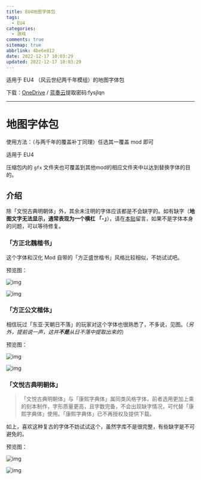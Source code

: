 ```yaml
---
title: EU4地图字体包
tags:
  - EU4
categories:
  - 游戏
comments: true
sitemap: true
abbrlink: 4be6e812
date: 2022-12-17 10:03:29
updated: 2022-12-17 10:03:29
---
```


适用于 EU4 （风云世纪两千年模组）的地图字体包

下载：[OneDrive](https://drive.iscccc.eu.org/zh-CN/%F0%9F%8E%AEGames%C2%B7%E6%B8%B8%E6%88%8F/EU4/%E5%9C%B0%E5%9B%BE%E5%AD%97%E4%BD%93%E5%8C%85/) / [蓝奏云](https://cycraft.lanzoue.com/b0btdmcjc
)提取密码:fysjlqn

<!--more-->

---

# 地图字体包

使用方法：（与两千年的覆盖补丁同理）任选其一覆盖 mod 即可

适用于 EU4

压缩包内的 ```gfx``` 文件夹也可覆盖到其他mod的相应文件夹中以达到替换字体的目的。

## 介绍

除「文悦古典明朝体」外，其余未注明的字体应该都是不会缺字的。如有缺字（**地图文字无法显示，通常表现为一个横杠 「-」**），请在[本贴](https://tieba.baidu.com/p/8187584482)留言，如果不是字体本身的问题，可以等待修复。

### 「方正北魏楷书」

这个字体和汉化 Mod 自带的「方正盛世楷书」风格比较相似，不妨试试吧。

预览图：

![img](https://s1.ax1x.com/2022/12/17/zH3BKf.png)

![img](https://s1.ax1x.com/2022/12/17/zH3UPA.png)

### 「方正公文楷体」

相信玩过「东亚·天朝日不落」的玩家对这个字体也很熟悉了，不多说，见图。（*另外，提前说一声，这并**不是**从日不落中提取出来的*）

预览图：

![img](https://s1.ax1x.com/2022/12/17/zH3d2t.png)

![img](https://s1.ax1x.com/2022/12/17/zH3wxP.png)

### 「文悦古典明朝体」

> 「文悦古典明朝体」与「康熙字典体」属同类风格字体，前者选用更加上乘的刻本制作，字形质量更高，且字数完备，不会出现缺字情况，可代替「康熙字典体」使用。「康熙字典体」已不再授权及提供下载。

如上，喜欢这种复古的字体不妨试试这个，虽然字库不是很完整，有些缺字是不可避免的。

预览图：

![img](https://s1.ax1x.com/2022/12/17/zH3Dr8.png)

![img](https://s1.ax1x.com/2022/12/17/zH3a8I.png)
